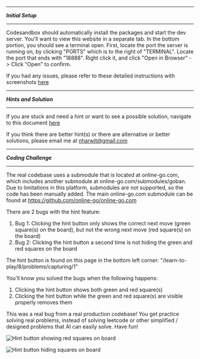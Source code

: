 *******************
***Initial Setup***
*******************

Codesandbox should automatically install the packages and start the dev server.  You'll want to view this website in a separate tab. In the bottom portion, you should see a terminal open.  First, locate the port the server is running on, by clicking "PORTS" which is to the right of "TERMINAL". Locate the port that ends with "18888".  Right click it, and click "Open in Browser" -> Click "Open" to confirm.

If you had any issues, please refer to these detailed instructions with screenshots [here](/CodeSandbox-Instructions.md) 

************************
***Hints and Solution***
************************

If you are stuck and need a hint or want to see a possible solution, navigate to this document [here](/Hints-And-Solutions.md)

If you think there are better hint(s) or there are alternative or better solutions, please email me at nharwit@gmail.com

**********************
***Coding Challenge***
**********************

The real codebase uses a submodule that is located at online-go.com, which includes another submodule at online-go.com/submodules/goban. Due to limitations in this platform, submodules are not supported, so the code has been manually added. The main online-go.com submodule can be found at https://github.com/online-go/online-go.com

There are 2 bugs with the hint feature:

1. Bug 1: Clicking the hint button only shows the correct next move (green square(s) on the board), but not the wrong next move (red square(s) on the board)
2. Bug 2: Clicking the hint button a second time is not hiding the green and red squares on the board

The hint button is found on this page in the bottom left corner: "/learn-to-play/8/problems/capturing/1"

You'll know you solved the bugs when the following happens:

1. Clicking the hint button shows both green and red square(s)
2. Clicking the hint button while the green and red square(s) are visible properly removes them

This was a real bug from a real production codebase!  You get practice solving real problems, instead of solving leetcode or other simplified / designed problems that AI can easily solve.  Have fun!  

![Hint button showing red squares on board](https://res.cloudinary.com/dxq77puhi/image/upload/v1749016613/Hint_bug_screenshot_1_11xdev_kfntqf.png)

![Hint button hiding squares on board](https://res.cloudinary.com/dxq77puhi/image/upload/v1749016615/Hint_bug_screenshot_2_11xdev_tbasui.png)